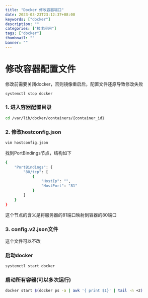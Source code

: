```yaml
---
title: "Docker 修改容器端口"
date: 2023-03-23T23:12:37+08:00
keywords: ["docker"]
description: ""
categories: ["技术应用"]
tags: ["docker"]
thumbnail: ""
banner: ""
---
```


# 修改容器配置文件
修改前需要关闭docker，否则镜像重启后，配置文件还原导致修改失败
```bash
systemctl stop docker
```
### 1. 进入容器配置目录
```bash
cd /var/lib/docker/containers/{container_id}
```

### 2. 修改hostconfig.json
```bash
vim hostconfig.json
```
找到PortBindings节点，结构如下
```bash
{
    "PortBindings": {
    	"80/tcp": [
	        {
				"HostIp": "",
				"HostPort": "81"
			}
    	]
    }
}
```
这个节点的含义是将服务器的81端口映射到容器的80端口

### 3. config.v2.json文件
这个文件可以不改
### 启动docker 
```bash
systemctl start docker
```
### 启动所有容器(可以多次运行)
```bash
docker start $(docker ps -a | awk '{ print $1}' | tail -n +2)
```